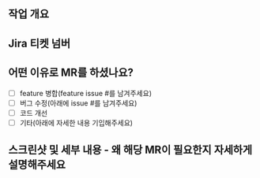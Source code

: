 ## 작업 개요

## Jira 티켓 넘버
<!-- 관련된 이슈 넘버가 있으면 이곳에 기입해주세요 -->

## 어떤 이유로 MR를 하셨나요?
- [ ] feature 병합(feature issue #를 남겨주세요)
- [ ] 버그 수정(아래에 issue #를 남겨주세요)
- [ ] 코드 개선
- [ ] 기타(아래에 자세한 내용 기입해주세요)

## 스크린샷 및 세부 내용 - 왜 해당 MR이 필요한지 자세하게 설명해주세요
<!-- 세부사항을 항목으로 설명해주세요 -->